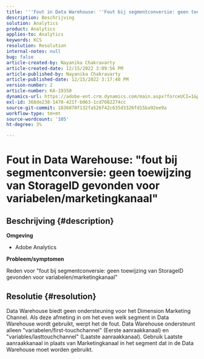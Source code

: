 ```yaml
---
title: '''Fout in Data Warehouse: ''Fout bij segmentconversie: geen toewijzing van StorageID gevonden voor variabelen/marketingkanaal'''
description: Beschrijving
solution: Analytics
product: Analytics
applies-to: Analytics
keywords: KCS
resolution: Resolution
internal-notes: null
bug: false
article-created-by: Nayanika Chakravarty
article-created-date: 12/15/2022 3:09:56 PM
article-published-by: Nayanika Chakravarty
article-published-date: 12/15/2022 3:17:40 PM
version-number: 2
article-number: KA-19350
dynamics-url: https://adobe-ent.crm.dynamics.com/main.aspx?forceUCI=1&pagetype=entityrecord&etn=knowledgearticle&id=985b0388-8a7c-ed11-81ac-6045bd006e5a
exl-id: 368de238-1470-421f-b063-1cd7082274cc
source-git-commit: 1836870f132fa526f42c635d3326fd15ba92ee9a
workflow-type: tm+mt
source-wordcount: '105'
ht-degree: 3%

---
```


# Fout in Data Warehouse: &quot;fout bij segmentconversie: geen toewijzing van StorageID gevonden voor variabelen/marketingkanaal&quot;

## Beschrijving {#description}


<b>Omgeving</b>

- Adobe Analytics

<b>Probleem/symptomen</b>

Reden voor &quot;fout bij segmentconversie: geen toewijzing van StorageID gevonden voor variabelen/marketingkanaal&quot;


## Resolutie {#resolution}


Data Warehouse biedt geen ondersteuning voor het Dimension Marketing Channel. Als deze afmeting in om het even welk segment in Data Warehouse wordt gebruikt, werpt het de fout. Data Warehouse ondersteunt alleen &quot;variabelen/first-touchchannel&quot; (Eerste aanraakkanaal) en &quot;variables/lasttouchchannel&quot; (Laatste aanraakkanaal). Gebruik Laatste aanraakkanaal in plaats van Marketingkanaal in het segment dat in de Data Warehouse moet worden gebruikt.
